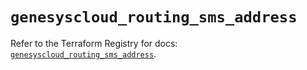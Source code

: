 # `genesyscloud_routing_sms_address`

Refer to the Terraform Registry for docs: [`genesyscloud_routing_sms_address`](https://registry.terraform.io/providers/mypurecloud/genesyscloud/1.70.0/docs/resources/routing_sms_address).
